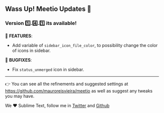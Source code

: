 ## Wass Up! Meetio Updates 🎁

### Version 1️⃣.4️⃣.1️⃣ its available!

📣 **FEATURES**:

* Add variable of `sidebar_icon_file_color`, to possibility change the color of icons in sidebar.

👾 **BUGFIXES**:

* Fix `status_unmerged` icon in sidebar.

***

👉 You can see all the refinements and suggested settings at https://github.com/mauroreisvieira/meetio
as well as suggest any tweaks you may have.

We ♥️ Sublime Text, follow me in [Twitter](https://twitter.com/mauroreisviera) and
[Github](https://github.com/mauroreisvieira/)
